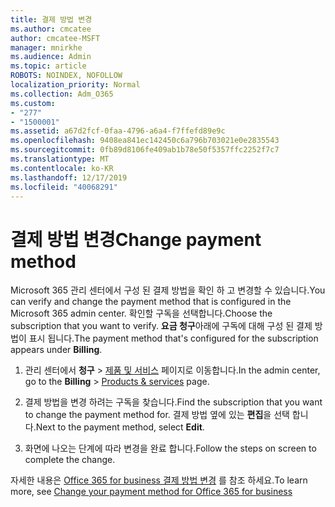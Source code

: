 ```yaml
---
title: 결제 방법 변경
ms.author: cmcatee
author: cmcatee-MSFT
manager: mnirkhe
ms.audience: Admin
ms.topic: article
ROBOTS: NOINDEX, NOFOLLOW
localization_priority: Normal
ms.collection: Adm_O365
ms.custom:
- "277"
- "1500001"
ms.assetid: a67d2fcf-0faa-4796-a6a4-f7ffefd89e9c
ms.openlocfilehash: 9408ea841ec142450c6a796b703021e0e2835543
ms.sourcegitcommit: 0fb89d8106fe409ab1b78e50f5357ffc2252f7c7
ms.translationtype: MT
ms.contentlocale: ko-KR
ms.lasthandoff: 12/17/2019
ms.locfileid: "40068291"
---
```

# <a name="change-payment-method"></a><span data-ttu-id="c139d-102">결제 방법 변경</span><span class="sxs-lookup"><span data-stu-id="c139d-102">Change payment method</span></span>

<span data-ttu-id="c139d-103">Microsoft 365 관리 센터에서 구성 된 결제 방법을 확인 하 고 변경할 수 있습니다.</span><span class="sxs-lookup"><span data-stu-id="c139d-103">You can verify and change the payment method that is configured in the Microsoft 365 admin center.</span></span> <span data-ttu-id="c139d-104">확인할 구독을 선택합니다.</span><span class="sxs-lookup"><span data-stu-id="c139d-104">Choose the subscription that you want to verify.</span></span> <span data-ttu-id="c139d-105">**요금 청구**아래에 구독에 대해 구성 된 결제 방법이 표시 됩니다.</span><span class="sxs-lookup"><span data-stu-id="c139d-105">The payment method that's configured for the subscription appears under **Billing**.</span></span>
  
1. <span data-ttu-id="c139d-106">관리 센터에서 **청구** \> [제품 및 서비스](https://go.microsoft.com/fwlink/p/?linkid=842054) 페이지로 이동합니다.</span><span class="sxs-lookup"><span data-stu-id="c139d-106">In the admin center, go to the **Billing** \> [Products & services](https://go.microsoft.com/fwlink/p/?linkid=842054) page.</span></span>

2. <span data-ttu-id="c139d-107">결제 방법을 변경 하려는 구독을 찾습니다.</span><span class="sxs-lookup"><span data-stu-id="c139d-107">Find the subscription that you want to change the payment method for.</span></span> <span data-ttu-id="c139d-108">결제 방법 옆에 있는 **편집**을 선택 합니다.</span><span class="sxs-lookup"><span data-stu-id="c139d-108">Next to the payment method, select **Edit**.</span></span>

3. <span data-ttu-id="c139d-109">화면에 나오는 단계에 따라 변경을 완료 합니다.</span><span class="sxs-lookup"><span data-stu-id="c139d-109">Follow the steps on screen to complete the change.</span></span>

<span data-ttu-id="c139d-110">자세한 내용은 [Office 365 for business 결제 방법 변경](https://docs.microsoft.com/office365/admin/subscriptions-and-billing/change-payment-method) 를 참조 하세요.</span><span class="sxs-lookup"><span data-stu-id="c139d-110">To learn more, see  [Change your payment method for Office 365 for business](https://docs.microsoft.com/office365/admin/subscriptions-and-billing/change-payment-method)</span></span>